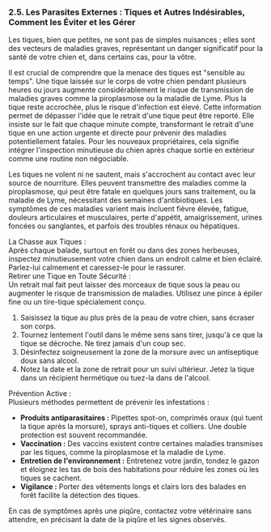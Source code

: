 ### **2.5. Les Parasites Externes : Tiques et Autres Indésirables, Comment les Éviter et les Gérer**

Les tiques, bien que petites, ne sont pas de simples nuisances ; elles sont des vecteurs de maladies graves, représentant un danger significatif pour la santé de votre chien et, dans certains cas, pour la vôtre.

Il est crucial de comprendre que la menace des tiques est "sensible au temps". Une tique laissée sur le corps de votre chien pendant plusieurs heures ou jours augmente considérablement le risque de transmission de maladies graves comme la piroplasmose ou la maladie de Lyme. Plus la tique reste accrochée, plus le risque d'infection est élevé. Cette information permet de dépasser l'idée que le retrait d'une tique peut être reporté. Elle insiste sur le fait que chaque minute compte, transformant le retrait d'une tique en une action urgente et directe pour prévenir des maladies potentiellement fatales. Pour les nouveaux propriétaires, cela signifie intégrer l'inspection minutieuse du chien après chaque sortie en extérieur comme une routine non négociable.

Les tiques ne volent ni ne sautent, mais s'accrochent au contact avec leur source de nourriture. Elles peuvent transmettre des maladies comme la piroplasmose, qui peut être fatale en quelques jours sans traitement, ou la maladie de Lyme, nécessitant des semaines d'antibiotiques. Les symptômes de ces maladies varient mais incluent fièvre élevée, fatigue, douleurs articulaires et musculaires, perte d'appétit, amaigrissement, urines foncées ou sanglantes, et parfois des troubles rénaux ou hépatiques.

La Chasse aux Tiques :  
Après chaque balade, surtout en forêt ou dans des zones herbeuses, inspectez minutieusement votre chien dans un endroit calme et bien éclairé. Parlez-lui calmement et caressez-le pour le rassurer.  
Retirer une Tique en Toute Sécurité :  
Un retrait mal fait peut laisser des morceaux de tique sous la peau ou augmenter le risque de transmission de maladies. Utilisez une pince à épiler fine ou un tire-tique spécialement conçu.

1.  Saisissez la tique au plus près de la peau de votre chien, sans écraser son corps.
2.  Tournez lentement l'outil dans le même sens sans tirer, jusqu'à ce que la tique se décroche. Ne tirez jamais d'un coup sec.
3.  Désinfectez soigneusement la zone de la morsure avec un antiseptique doux sans alcool.
4.  Notez la date et la zone de retrait pour un suivi ultérieur. Jetez la tique dans un récipient hermétique ou tuez-la dans de l'alcool.

Prévention Active :  
Plusieurs méthodes permettent de prévenir les infestations :

*   **Produits antiparasitaires :** Pipettes spot-on, comprimés oraux (qui tuent la tique après la morsure), sprays anti-tiques et colliers. Une double protection est souvent recommandée.
*   **Vaccination :** Des vaccins existent contre certaines maladies transmises par les tiques, comme la piroplasmose et la maladie de Lyme.
*   **Entretien de l'environnement :** Entretenez votre jardin, tondez le gazon et éloignez les tas de bois des habitations pour réduire les zones où les tiques se cachent.
*   **Vigilance :** Porter des vêtements longs et clairs lors des balades en forêt facilite la détection des tiques.

En cas de symptômes après une piqûre, contactez votre vétérinaire sans attendre, en précisant la date de la piqûre et les signes observés. 